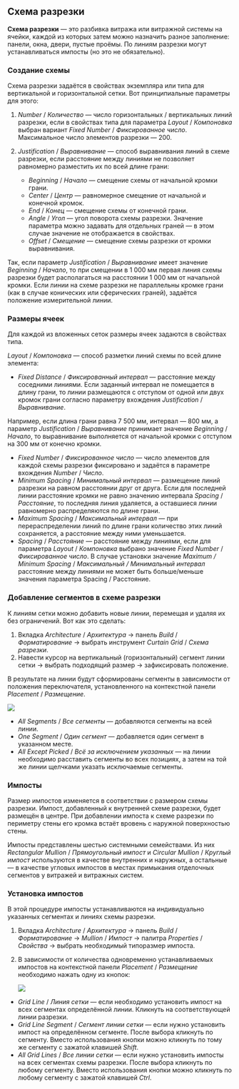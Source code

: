 ## Схема разрезки

**Схема разрезки** — это разбивка витража или витражной системы на ячейки, каждой из которых затем можно назначить разное заполнение: панели, окна, двери, пустые проёмы. По линиям разрезки могут устанавливаться импосты (но это не обязательно).

### Создание схемы

Схема разрезки задаётся в свойствах экземпляра или типа для вертикальной и горизонтальной сетки. Вот принципиальные параметры для этого:

1. _Number_ / _Количество_ — число горизонтальных / вертикальных линий разрезки, если в свойствах типа для параметра _Layout_ / _Компоновка_ выбран вариант _Fixed Number_ / _Фиксированное число_. Максимальное число элементов разрезки — 200.

2. _Justification_ / _Выравнивание_ — способ выравнивания линий в схеме разрезки, если расстояние между линиями не позволяет равномерно разместить их по всей длине грани:

    - _Beginning_ / _Начало_ — смещение схемы от начальной кромки грани.
    - _Center_ / _Центр_ — равномерное смещение от начальной и конечной кромок.
    - _End_ / _Конец_ — смещение схемы от конечной грани.
    - _Angle_ / _Угол_ — угол поворота схемы разрезки. Значение параметра можно задавать для отдельных граней — в этом случае значение не отображается в свойствах.
    - _Offset_ / _Смещение_ — смещение схемы разрезки от кромки выравнивания.

  Так, если параметр _Justification_ / _Выравнивание_ имеет значение _Beginning_ / _Начало_, то при смещении в 1 000 мм первая линия схемы разрезки будет располагаться на расстоянии 1 000 мм от начальной кромки. Если линии на схеме разрезки не параллельны кромке грани (как в случае конических или сферических граней), задаётся положение измерительной линии.

### Размеры ячеек

Для каждой из вложенных сеток размеры ячеек задаются в свойствах типа.

_Layout_ / _Компоновка_ — способ разметки линий схемы по всей длине элемента:

- _Fixed Distance_ / _Фиксированный интервал_ — расстояние между соседними линиями. Если заданный интервал не помещается в длину грани, то линии размещаются с отступом от одной или двух кромок грани согласно параметру вхождения _Justification_ / _Выравнивание_.

Например, если длина грани равна 7 500 мм, интервал — 800 мм, а параметр _Justification_ / _Выравнивание_ принимает значение _Beginning_ / _Начало_, то выравнивание выполняется от начальной кромки с отступом на 300 мм от конечно кромки.

- _Fixed Number_ / _Фиксированное число_ — число элементов для каждой схемы разрезки фиксировано и задаётся в параметре вхождения _Number_ / _Число_.
- _Minimum Spacing_ / _Минимальный интервал_ — размещение линий разрезки на равном расстоянии друг от друга. Если для последней линии расстояние кромки не равно значению интервала _Spacing_ / _Расстояние_, то последняя линия удаляется, а оставшиеся линии равномерно распределяются по длине грани.
- _Maximum Spacing_ / _Максимальный интервал_ — при перераспределении линий по длине грани количество этих линий сохраняется, а расстояние между ними уменьшается.
- _Spacing_ / _Расстояние_ — расстояние между линиями, если для параметра _Layout_ / _Компоновка_ выбрано значение _Fixed Number_ / _Фиксированное число_. В случае установки значение _Maximum / Minimum Spacing_ / _Максимальный / Минимальный интервал_ расстояние между линиями не может быть больше/меньше значения параметра Spacing / Расстояние.

### Добавление сегментов в схеме разрезки

К линиям сетки можно добавить новые линии, перемещая и удаляя их без ограничений. Вот как это сделать:

1. Вкладка _Architecture_ / _Архитектура_ → панель _Build_ / _Форматирование_ → выбрать инструмент _Curtain Grid_ / _Схема разрезки_.
2. Навести курсор на вертикальный (горизонтальный) сегмент линии сетки → выбрать подходящий размер → зафиксировать положение.

В результате на линии будут сформированы сегменты в зависимости от положения переключателя, установленного на контекстной панели _Placement_ / _Размещение_.

![](/img/RVS_18/1670243459_block-3-manual-curtain-wall-grid.png)

- _All Segments_ / _Все сегменты_ — добавляются сегменты на всей линии.
- _One Segment_ / _Один сегмент_ — добавляется один сегмент в указанном месте.
- _All Except Picked_ / _Всё за исключением указанных_ — на линии необходимо расставить сегменты во всех позициях, а затем на той же линии щелчками указать исключаемые сегменты.

### Импосты

Размер импостов изменяется в соответствии с размером схемы разрезки. Импост, добавленный к внутренней схеме разрезки, будет размещён в центре. При добавлении импоста к схеме разрезки по периметру стены его кромка встаёт вровень с наружной поверхностью стены.

Импосты представлены шестью системными семействами. Из них _Rectangular Mullion_ / _Прямоугольный импост_ и _Circular Mullion_ / _Круглый импост_ используются в качестве внутренних и наружных, а остальные — в качестве угловых импостов в местах примыкания отделочных сегментов у витражей и витражных систем.

### Установка импостов

В этой процедуре импосты устанавливаются на индивидуально указанных сегментах и линиях схемы разрезки.

1. Вкладка _Architecture_ / _Архитектура_ → панель _Build_ / _Форматирование_ → _Mullion_ / _Импост_ → палитра _Properties_ / _Свойства_ → выбрать необходимый типоразмер импоста.
2. В зависимости от количества одновременно устанавливаемых импостов на контекстной панели _Placement_ / _Размещение_ необходимо нажать одну из кнопок:

    ![](/img/RVS_18/1670243528_block-3-manual-curtain-wall-mullion.png)

- _Grid Line_ / _Линия сетки_ — если необходимо установить импост на всех сегментах определённой линии. Кликнуть на соответствующей линии разрезки.
- _Grid Line Segment_ / _Сегмент линии сетки_ — если нужно установить импост на определённом сегменте. После выбора кликнуть по сегменту. Вместо использования кнопки можно кликнуть по тому же сегменту с зажатой клавишей _Shift_.
- _All Grid Lines_ / _Все линии сетки_ — если нужно установить импосты на всех сегментах схемы разрезки. После выбора кликнуть по любому сегменту. Вместо использования кнопки можно кликнуть по любому сегменту с зажатой клавишей _Ctrl_.
